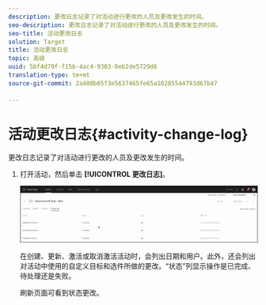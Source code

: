 ```yaml
---
description: 更改日志记录了对活动进行更改的人员及更改发生的时间。
seo-description: 更改日志记录了对活动进行更改的人员及更改发生的时间。
seo-title: 活动更改日志
solution: Target
title: 活动更改日志
topic: 高级
uuid: 5bf4d79f-f15b-4ac4-9303-8eb2de5729d6
translation-type: tm+mt
source-git-commit: 2a400b05f3e5637465fe65a10285544793d67b47

---
```



# 活动更改日志{#activity-change-log}

更改日志记录了对活动进行更改的人员及更改发生的时间。

1. 打开活动，然后单击 **[!UICONTROL 更改日志]**。

   ![活动更改日志](/help/c-activities/assets/change_log.png)

   在创建、更新、激活或取消激活活动时，会列出日期和用户。此外，还会列出对活动中使用的自定义目标和选件所做的更改。“状态”列显示操作是已完成、待处理还是失败。

   刷新页面可看到状态更改。
